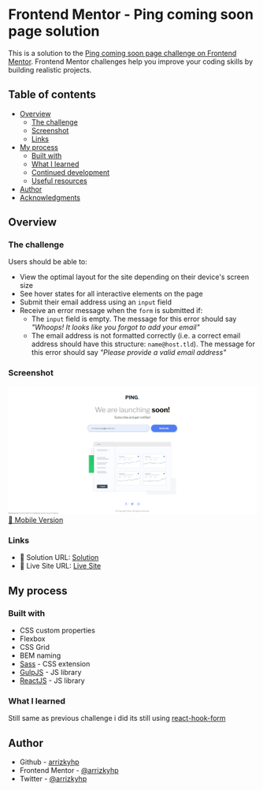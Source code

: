 # Frontend Mentor - Ping coming soon page solution

This is a solution to the [Ping coming soon page challenge on Frontend Mentor](https://www.frontendmentor.io/challenges/ping-single-column-coming-soon-page-5cadd051fec04111f7b848da). Frontend Mentor challenges help you improve your coding skills by building realistic projects.

## Table of contents

- [Overview](#overview)
  - [The challenge](#the-challenge)
  - [Screenshot](#screenshot)
  - [Links](#links)
- [My process](#my-process)
  - [Built with](#built-with)
  - [What I learned](#what-i-learned)
  - [Continued development](#continued-development)
  - [Useful resources](#useful-resources)
- [Author](#author)
- [Acknowledgments](#acknowledgments)

## Overview

### The challenge

Users should be able to:

- View the optimal layout for the site depending on their device's screen size
- See hover states for all interactive elements on the page
- Submit their email address using an `input` field
- Receive an error message when the `form` is submitted if:
  - The `input` field is empty. The message for this error should say _"Whoops! It looks like you forgot to add your email"_
  - The email address is not formatted correctly (i.e. a correct email address should have this structure: `name@host.tld`). The message for this error should say _"Please provide a valid email address"_

### Screenshot

![desktop](./desktop.png)
[📱 Mobile Version](./mobile.png)

### Links

- 📌 Solution URL: [Solution](https://github.com/arrizkyhp/fm-ping-coming-soon-page)
- 🎪 Live Site URL: [Live Site](https://arrizkyhp.github.io/fm-ping-coming-soon-page/)

## My process

### Built with

- CSS custom properties
- Flexbox
- CSS Grid
- BEM naming
- [Sass](https://sass-lang.com/) - CSS extension
- [GulpJS](https://gulpjs.com/) - JS library
- [ReactJS](https://reactjs.org/) - JS library

### What I learned

Still same as previous challenge i did its still using [react-hook-form](https://react-hook-form.com/)

## Author

- Github - [arrizkyhp](https://github.com/arrizkyhp)
- Frontend Mentor - [@arrizkyhp](https://www.frontendmentor.io/profile/arrizkyhp)
- Twitter - [@arrizkyhp](https://twitter.com/arrizkyhp)
